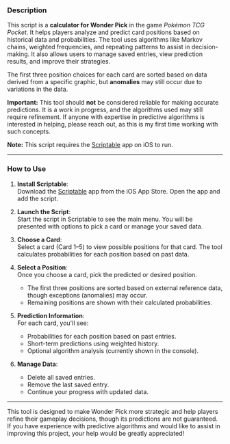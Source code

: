 ### Description  
This script is a **calculator for Wonder Pick** in the game *Pokémon TCG Pocket*. It helps players analyze and predict card positions based on historical data and probabilities. The tool uses algorithms like Markov chains, weighted frequencies, and repeating patterns to assist in decision-making. It also allows users to manage saved entries, view prediction results, and improve their strategies.  

The first three position choices for each card are sorted based on data derived from a specific graphic, but **anomalies** may still occur due to variations in the data.  

**Important:** This tool should **not** be considered reliable for making accurate predictions. It is a work in progress, and the algorithms used may still require refinement. If anyone with expertise in predictive algorithms is interested in helping, please reach out, as this is my first time working with such concepts.

**Note:** This script requires the [Scriptable](https://scriptable.app) app on iOS to run.

---

### How to Use  
1. **Install Scriptable**:  
   Download the [Scriptable](https://scriptable.app) app from the iOS App Store. Open the app and add the script.

2. **Launch the Script**:  
   Start the script in Scriptable to see the main menu. You will be presented with options to pick a card or manage your saved data.

3. **Choose a Card**:  
   Select a card (Card 1–5) to view possible positions for that card. The tool calculates probabilities for each position based on past data.

4. **Select a Position**:  
   Once you choose a card, pick the predicted or desired position.  
   - The first three positions are sorted based on external reference data, though exceptions (anomalies) may occur.
   - Remaining positions are shown with their calculated probabilities.

5. **Prediction Information**:  
   For each card, you'll see:
   - Probabilities for each position based on past entries.
   - Short-term predictions using weighted history.
   - Optional algorithm analysis (currently shown in the console).

6. **Manage Data**:  
   - Delete all saved entries.
   - Remove the last saved entry.
   - Continue your progress with updated data.

---

This tool is designed to make Wonder Pick more strategic and help players refine their gameplay decisions, though its predictions are not guaranteed. If you have experience with predictive algorithms and would like to assist in improving this project, your help would be greatly appreciated!
